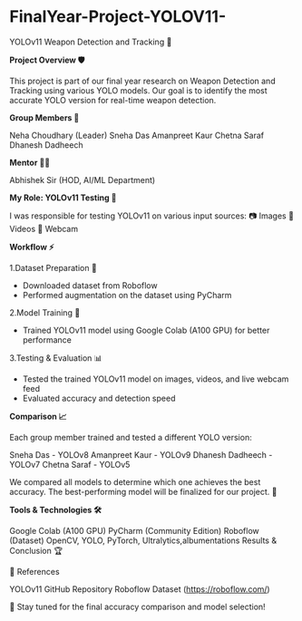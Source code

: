 # FinalYear-Project-YOLOV11-
YOLOv11 Weapon Detection and Tracking 🚀

**Project Overview 🛡️**

This project is part of our final year research on Weapon Detection and Tracking using various YOLO models. Our goal is to identify the most accurate YOLO version for real-time weapon detection.

**Group Members 👥**

Neha Choudhary (Leader)
Sneha Das
Amanpreet Kaur
Chetna Saraf
Dhanesh Dadheech

**Mentor 👨‍🏫**

Abhishek Sir (HOD, AI/ML Department)

**My Role: YOLOv11 Testing 🧪**

I was responsible for testing YOLOv11 on various input sources:
📷 Images
🎥 Videos
🎦 Webcam

**Workflow ⚡**

1.Dataset Preparation 📂

- Downloaded dataset from Roboflow
- Performed augmentation on the dataset using PyCharm

2.Model Training 🎯

- Trained YOLOv11 model using Google Colab (A100 GPU) for better performance

3.Testing & Evaluation 📊

- Tested the trained YOLOv11 model on images, videos, and live webcam feed
- Evaluated accuracy and detection speed

**Comparison 📈**

Each group member trained and tested a different YOLO version:

Sneha Das - YOLOv8
Amanpreet Kaur - YOLOv9
Dhanesh Dadheech - YOLOv7
Chetna Saraf - YOLOv5

We compared all models to determine which one achieves the best accuracy. The best-performing model will be finalized for our project. 🎯

**Tools & Technologies 🛠️**

Google Colab (A100 GPU)
PyCharm (Community Edition)
Roboflow (Dataset)
OpenCV, YOLO, PyTorch, Ultralytics,albumentations
Results & Conclusion 🏆

🔗 References

YOLOv11 GitHub Repository
Roboflow Dataset (https://roboflow.com/)


📢 Stay tuned for the final accuracy comparison and model selection!
